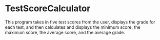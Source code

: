 # TestScoreCalculator
This program takes in five test scores from the user, displays the grade for each test, and then calculates and displays the minimum score, the maximum score, the average score, and the average grade.

